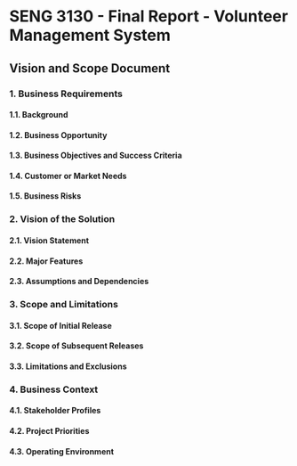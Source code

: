 # SENG 3130 - Final Report - Volunteer Management System

## Vision and Scope Document
 
### 1. Business Requirements
#### 1.1. Background

#### 1.2. Business Opportunity

#### 1.3. Business Objectives and Success Criteria

#### 1.4. Customer or Market Needs

#### 1.5. Business Risks

### 2. Vision of the Solution

#### 2.1. Vision Statement

#### 2.2. Major Features

#### 2.3. Assumptions and Dependencies

### 3. Scope and Limitations

#### 3.1. Scope of Initial Release

#### 3.2. Scope of Subsequent Releases

#### 3.3. Limitations and Exclusions

### 4. Business Context

#### 4.1. Stakeholder Profiles

#### 4.2. Project Priorities

#### 4.3. Operating Environment

